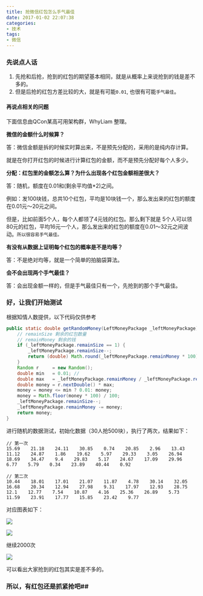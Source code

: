 ```yaml
---
title: 抢微信红包怎么手气最佳
date: 2017-01-02 22:07:38
categories: 
- 技术
tags: 
- 微信
---
```


### 先说点人话

1. 先抢和后抢，抢到的红包的期望基本相同，就是从概率上来说抢到的钱是差不多的。
2. 但是后抢的红包方差比较的大，就是有可能`0.01`, 也很有可能`手气最佳`。

#### 再说点相关的问题

下面信息由QCon某高可用架构群，WhyLiam 整理。

**微信的金额什么时候算？**

答：微信金额是拆的时候实时算出来，不是预先分配的，采用的是纯内存计算。

就是在你打开红包的时候进行计算红包的金额，而不是预先分配好每个人多少。

**分配：红包里的金额怎么算？为什么出现各个红包金额相差很大？**

答：随机，额度在0.01和(剩余平均值*2)之间。

例如：发100块钱，总共10个红包，平均是10块钱一个，那么发出来的红包的额度在0.01元～20元之间。

但是，比如前面5个人，每个人都领了4元钱的红包。那么剩下就是 5个人可以领80元的红包，平均16元一个人，那么发出来的红包的额度在0.01～32元之间波动。`所以很容易手气最佳。`

**有没有从数据上证明每个红包的概率是不是均等？**

答：不是绝对均等，就是一个简单的拍脑袋算法。

**会不会出现两个手气最佳？**

答：会出现金额一样的，但是手气最佳只有一个，先抢到的那个手气最佳。

### 好，让我们开始测试

根据知情人数提供，以下代码仅供参考

```java
public static double getRandomMoney(LeftMoneyPackage _leftMoneyPackage) {
    // remainSize 剩余的红包数量
    // remainMoney 剩余的钱
    if (_leftMoneyPackage.remainSize == 1) {
        _leftMoneyPackage.remainSize--;
        return (double) Math.round(_leftMoneyPackage.remainMoney * 100) / 100;
    }
    Random r     = new Random();
    double min   = 0.01; //
    double max   = _leftMoneyPackage.remainMoney / _leftMoneyPackage.remainSize * 2;
    double money = r.nextDouble() * max;
    money = money <= min ? 0.01: money;
    money = Math.floor(money * 100) / 100;
    _leftMoneyPackage.remainSize--;
    _leftMoneyPackage.remainMoney -= money;
    return money;
}
```

进行随机的数据测试，初始化数据（30人抢500块），执行了两次，结果如下：

```
// 第一次
15.69    21.18    24.11    30.85    0.74    20.85    2.96    13.43    11.12    24.87    1.86    19.62    5.97    29.33    3.05    26.94    18.69    34.47    9.4    29.83    5.17    24.67    17.09    29.96    6.77    5.79    0.34    23.89    40.44    0.92
```

```
// 第二次
10.44    18.01    17.01    21.07    11.87    4.78    30.14    32.05    16.68    20.34    12.94    27.98    9.31    17.97    12.93    28.75    12.1    12.77    7.54    10.87    4.16    25.36    26.89    5.73    11.59    23.91    17.77    15.85    23.42    9.77
```

对应图表如下：

![](https://ww3.sinaimg.cn/large/006tKfTcgw1fbda7zewgsj30go0afwfs.jpg)

![](https://ww1.sinaimg.cn/large/006tKfTcgw1fbda9716owj30go0addh7.jpg)

继续2000次

![](https://ww4.sinaimg.cn/large/006tKfTcgw1fbdab18crvj30go09eabq.jpg)

可以看出大家抢到的红包其实是差不多的。

### 所以，有红包还是抓紧抢吧##
